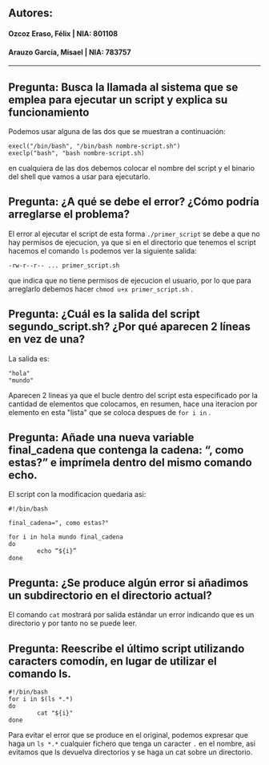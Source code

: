 ## Autores:
#### Ozcoz Eraso, Félix | NIA: 801108
#### Arauzo García, Misael | NIA: 783757
---
##
## Pregunta: Busca la llamada al sistema que se emplea para ejecutar un script y explica su funcionamiento
Podemos usar alguna de las dos que se muestran a continuación:
```
execl("/bin/bash", "/bin/bash nombre-script.sh")
execlp("bash", "bash nombre-script.sh)
```
en cualquiera de las dos debemos colocar el nombre del script y el binario del shell que vamos a usar para ejecutarlo.

## Pregunta: ¿A qué se debe el error? ¿Cómo podría arreglarse el problema?

El error al ejecutar el script de esta forma ` ./primer_script ` se debe a que no hay permisos de ejecucion, ya que si en el directorio que tenemos el script hacemos el comando `ls`  podemos ver la siguiente salida:

``` 
-rw-r--r-- ... primer_script.sh
```

que indica que no tiene permisos de ejecucion el usuario, por lo que para arreglarlo debemos hacer `chmod u+x primer_script.sh` .

## Pregunta: ¿Cuál es la salida del script segundo_script.sh? ¿Por qué aparecen 2 líneas en vez de una?
La salida es:

``` 
"hola"
"mundo"
```

Aparecen 2 lineas ya que el bucle dentro del script esta especificado por la cantidad de elementos que colocamos, en resumen, hace una iteracion por elemento en esta "lista" que se coloca despues de `for i in` .

## Pregunta: Añade una nueva variable final_cadena que contenga la cadena: “, como estas?” e imprímela dentro del mismo comando echo.
El script con la modificacion quedaria asi:
```
#!/bin/bash

final_cadena=", como estas?"

for i in hola mundo final_cadena
do
        echo “${i}”
done
```

## Pregunta: ¿Se produce algún error si añadimos un subdirectorio en el directorio actual?
El comando `cat` mostrará por salida estándar un error indicando que es un directorio y por tanto no se puede leer.

## Pregunta: Reescribe el último script utilizando caracters comodín, en lugar de utilizar el comando ls.

```
#!/bin/bash
for i in $(ls *.*)
do
		cat "${i}"
done
```
Para evitar el error que se produce en el original, podemos expresar que haga un `ls *.*`  cualquier fichero que tenga un caracter `.` en el  nombre, asi evitamos que ls devuelva directorios y se haga un cat sobre un directorio.